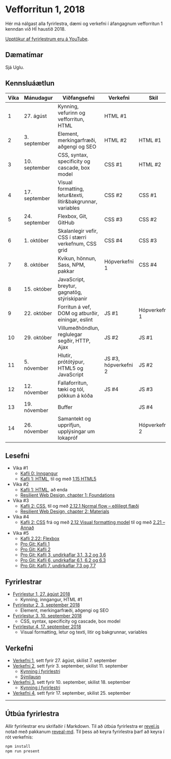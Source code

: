 # Vefforritun 1, 2018

Hér má nálgast alla fyrirlestra, dæmi og verkefni í áfangagnum vefforritun 1 kenndan við HÍ haustið 2018.

[Upptökur af fyrirlestrum eru á YouTube](https://www.youtube.com/playlist?list=PLRj-ccg8iozyaJR-ASWDk5wTLJ0BOosqb).

## Dæmatímar

Sjá Uglu.

## Kennsluáætlun

| Vika | Mánudagur     | Viðfangsefni                                                | Verkefni             | Skil          |
|------|---------------|-------------------------------------------------------------|----------------------|---------------|
|  1   | 27. ágúst     | Kynning, vefurinn og vefforritun, HTML                      | HTML #1              |               |
|  2   | 3. september  | Element, merkingarfræði, aðgengi og SEO                     | HTML #2              | HTML #1       |
|  3   | 10. september | CSS, syntax, specificity og cascade, box model              | CSS #1               | HTML #2       |
|  4   | 17. september | Visual formatting, letur&texti, litir&bakgrunnar, variables | CSS #2               | CSS #1        |
|  5   | 24. september | Flexbox, Git, GitHub                                        | CSS #3               | CSS #2        |
|  6   | 1. október    | Skalanlegir vefir, CSS í stærri verkefnum, CSS grid         | CSS #4               | CSS #3        |
|  7   | 8. október    | Kvikun, hönnun, Sass, NPM, pakkar                           | Hópverkefni 1        | CSS #4        |
|  8   | 15. október   | JavaScript, breytur, gagnatög, stýriskipanir                |                      |               |
|  9   | 22. október   | Forritun á vef, DOM og atburðir, einingar, eslint           | JS #1                | Hópverkefni 1 |
|  10  | 29. október   | Villumeðhöndlun, reglulegar segðir, HTTP, Ajax              | JS #2                | JS #1         |
|  11  | 5. nóvember   | Hlutir, prótótýpur, HTML5 og JavaScript                     | JS #3, hópverkefni 2 | JS #2         |
|  12  | 12. nóvember  | Fallaforritun, tæki og tól, pökkun á kóða                   | JS #4                | JS #3         |
|  13  | 19. nóvember  | Buffer                                                      |                      | JS #4         |
|  14  | 26. nóvember  | Samantekt og upprifjun, upplýsingar um lokapróf             |                      | Hópverkefni 2 |

## Lesefni

* Vika #1
  - [Kafli 0: Inngangur](https://github.com/vefforritun/book/blob/master/chapters/00.inngangur.md)
  - [Kafli 1: HTML](https://github.com/vefforritun/book/blob/master/chapters/01.html.md), til og með [1.15 HTML5](https://github.com/vefforritun/book/blob/master/chapters/01.html.md#115-html5)
* Vika #2
  - [Kafli 1: HTML](https://github.com/vefforritun/book/blob/master/chapters/01.html.md), að enda
  - [Resilient Web Design, chapter 1: Foundations](https://resilientwebdesign.com/chapter1/)
* Vika #3
  - [Kafli 2: CSS](https://github.com/vefforritun/book/blob/master/chapters/02.css.md), til og með [2.12.1 Normal flow – eðlilegt flæði](https://github.com/vefforritun/book/blob/master/chapters/02.css.md#2121-normal-flow--e%C3%B0lilegt-fl%C3%A6%C3%B0i)
  - [Resilient Web Design, chapter 2: Materials](https://resilientwebdesign.com/chapter2/)
* Vika #4
  - [Kafli 2: CSS]() frá og með [2.12 Visual formatting model](https://github.com/vefforritun/book/blob/master/chapters/02.css.md#212-visual-formatting-model) til og með [2.21 – Annað](https://github.com/vefforritun/book/blob/master/chapters/02.css.md#221-anna%C3%B0)
* Vika #5
  - [Kafli 2.22: Flexbox](https://github.com/vefforritun/book/blob/master/chapters/02.css.md#222-flexbox)
  - [Pro Git: Kafli 1](https://git-scm.com/book/en/v2/Getting-Started-About-Version-Control)
  - [Pro Git: Kafli 2](https://git-scm.com/book/en/v2/Git-Basics-Getting-a-Git-Repository)
  - [Pro Git: Kafli 3, undirkaflar 3.1, 3.2 og 3.6](https://git-scm.com/book/en/v2/Git-Branching-Branches-in-a-Nutshell)
  - [Pro Git: Kafli 6, undirkaflar 6.1, 6.2 og 6.3](https://git-scm.com/book/en/v2/GitHub-Account-Setup-and-Configuration)
  - [Pro Git: Kafli 7, undirkaflar 7.3 og 7.7](https://git-scm.com/book/en/v2/Git-Tools-Stashing-and-Cleaning)

## Fyrirlestrar

* [Fyrirlestur 1, 27. ágúst 2018](fyrirlestrar/01/)
  - Kynning, inngangur, HTML #1
* [Fyrirlestur 2, 3. september 2018](fyrirlestrar/02/)
  - Element, merkingarfræði, aðgengi og SEO
* [Fyrirlestur 3, 10. september 2018](fyrirlestrar/03/)
  - CSS, syntax, specificity og cascade, box model
* [Fyrirlestur 4, 17. september 2018](fyrirlestrar/04/)
  - Visual formatting, letur og texti, litir og bakgrunnar, variables

## Verkefni

* [Verkefni 1](https://github.com/vefforritun/vef1-2018-v1), sett fyrir 27. ágúst, skilist 7. september
* [Verkefni 2](https://github.com/vefforritun/vef1-2018-v2), sett fyrir 3. september, skilist 11. september
  - [Kynning í fyrirlestri](https://youtu.be/c8YD7QWsjIY)
  - [Sýnilausn](https://github.com/vefforritun/vef1-2018-v2-synilausn)
* [Verkefni 3](https://github.com/vefforritun/vef1-2018-v3), sett fyrir 10. september, skilist 18. september
  - [Kynning í fyrirlestri](https://youtu.be/BiyHBlDkPCo)
* [Verkefni 4](https://github.com/vefforritun/vef1-2018-v4), sett fyrir 17. september, skilist 25. september

---

## Útbúa fyrirlestra

Allir fyrirlestrar eru skrifaðir í Markdown. Til að útbúa fyrirlestra er [revel.js](https://revealjs.com/) notað með pakkanum [reveal-md](https://github.com/webpro/reveal-md). Til þess að keyra fyrirlestra þarf að keyra í rót verkefnis:

```bash
npm install
npm run present
```
